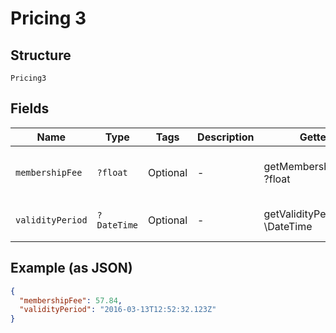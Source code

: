 
# Pricing 3

## Structure

`Pricing3`

## Fields

| Name | Type | Tags | Description | Getter | Setter |
|  --- | --- | --- | --- | --- | --- |
| `membershipFee` | `?float` | Optional | - | getMembershipFee(): ?float | setMembershipFee(?float membershipFee): void |
| `validityPeriod` | `?DateTime` | Optional | - | getValidityPeriod(): ?\DateTime | setValidityPeriod(?\DateTime validityPeriod): void |

## Example (as JSON)

```json
{
  "membershipFee": 57.84,
  "validityPeriod": "2016-03-13T12:52:32.123Z"
}
```


